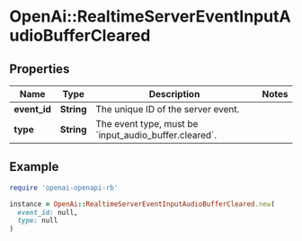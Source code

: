 # OpenAi::RealtimeServerEventInputAudioBufferCleared

## Properties

| Name | Type | Description | Notes |
| ---- | ---- | ----------- | ----- |
| **event_id** | **String** | The unique ID of the server event. |  |
| **type** | **String** | The event type, must be &#x60;input_audio_buffer.cleared&#x60;. |  |

## Example

```ruby
require 'openai-openapi-rb'

instance = OpenAi::RealtimeServerEventInputAudioBufferCleared.new(
  event_id: null,
  type: null
)
```


